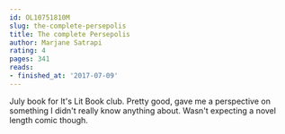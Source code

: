 ```yaml
---
id: OL10751810M
slug: the-complete-persepolis
title: The complete Persepolis
author: Marjane Satrapi
rating: 4
pages: 341
reads:
- finished_at: '2017-07-09'
---
```

July book for It's Lit Book club. Pretty good, gave me a perspective on something I didn't really know anything about. Wasn't expecting a novel length comic though.
